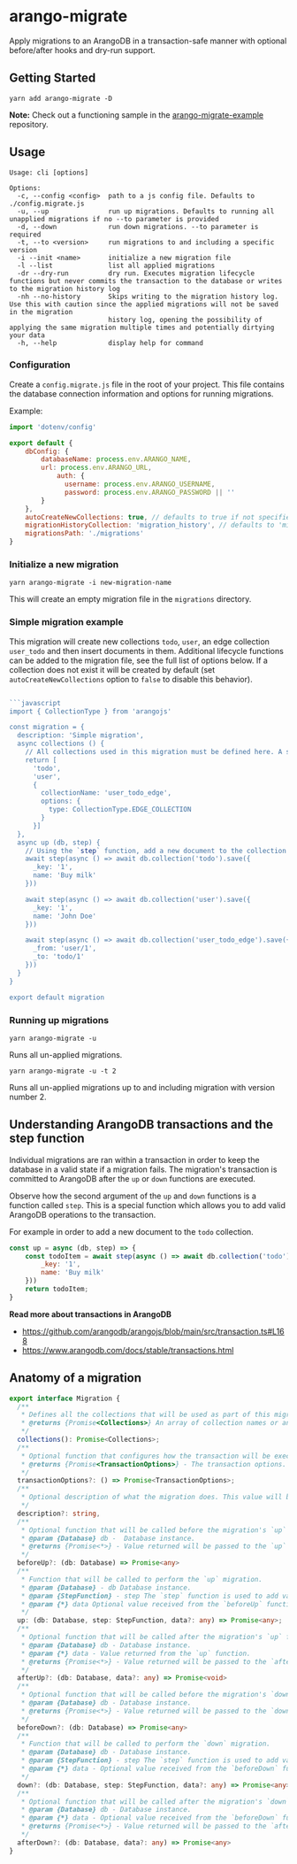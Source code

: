 # arango-migrate

Apply migrations to an ArangoDB in a transaction-safe manner with optional before/after hooks and dry-run support.

## Getting Started

```console
yarn add arango-migrate -D
```

**Note:** Check out a functioning sample in the [arango-migrate-example](https://github.com/TimMikeladze/arango-migrate-example) repository.

## Usage

```
Usage: cli [options]

Options:
  -c, --config <config>  path to a js config file. Defaults to ./config.migrate.js
  -u, --up               run up migrations. Defaults to running all unapplied migrations if no --to parameter is provided
  -d, --down             run down migrations. --to parameter is required
  -t, --to <version>     run migrations to and including a specific version
  -i --init <name>       initialize a new migration file
  -l --list              list all applied migrations
  -dr --dry-run          dry run. Executes migration lifecycle functions but never commits the transaction to the database or writes to the migration history log
  -nh --no-history       Skips writing to the migration history log. Use this with caution since the applied migrations will not be saved in the migration
                         history log, opening the possibility of applying the same migration multiple times and potentially dirtying your data
  -h, --help             display help for command
```

### Configuration

Create a `config.migrate.js` file in the root of your project. This file contains the database connection information and options for running migrations.

Example:

```js
import 'dotenv/config'

export default {
    dbConfig: {
        databaseName: process.env.ARANGO_NAME,
        url: process.env.ARANGO_URL,
            auth: {
              username: process.env.ARANGO_USERNAME,
              password: process.env.ARANGO_PASSWORD || ''
        }
    }, 
    autoCreateNewCollections: true, // defaults to true if not specified
    migrationHistoryCollection: 'migration_history', // defaults to 'migration_history' if not specified
    migrationsPath: './migrations'
}
```

### Initialize a new migration

`yarn arango-migrate -i new-migration-name`

This will create an empty migration file in the `migrations` directory.

### Simple migration example

This migration will create new collections `todo`, `user`, an edge collection `user_todo` and then insert documents in them. Additional lifecycle functions can be added to the migration file, see the full list of options below. If a collection does not exist it will be created by default (set `autoCreateNewCollections` option to `false` to disable this behavior).

```js

```javascript
import { CollectionType } from 'arangojs'

const migration = {
  description: 'Simple migration',
  async collections () {
    // All collections used in this migration must be defined here. A string or an options object can be used.
    return [
      'todo',
      'user',
      {
        collectionName: 'user_todo_edge',
        options: {
          type: CollectionType.EDGE_COLLECTION
        }
      }]
  },
  async up (db, step) {
    // Using the `step` function, add a new document to the collection as part of this migration's transaction.
    await step(async () => await db.collection('todo').save({
      _key: '1',
      name: 'Buy milk'
    }))

    await step(async () => await db.collection('user').save({
      _key: '1',
      name: 'John Doe'
    }))

    await step(async () => await db.collection('user_todo_edge').save({
      _from: 'user/1',
      _to: 'todo/1'
    }))
  }
}

export default migration
```

### Running up migrations

`yarn arango-migrate -u`

Runs all un-applied migrations.

`yarn arango-migrate -u -t 2`

Runs all un-applied migrations up to and including migration with version number 2.

## Understanding ArangoDB transactions and the step function

Individual migrations are ran within a transaction in order to keep the database in a valid state if a migration fails. The migration's transaction is committed to ArangoDB after the `up` or `down` functions are executed.

Observe how the second argument of the `up` and `down` functions is a function called `step`. This is a special function which allows you to add valid ArangoDB operations to the transaction.

For example in order to add a new document to the `todo` collection.

```js
const up = async (db, step) => {
    const todoItem = await step(async () => await db.collection('todo').save({
        _key: '1',
        name: 'Buy milk'
    }))
    return todoItem;
}
```

**Read more about transactions in ArangoDB**

- https://github.com/arangodb/arangojs/blob/main/src/transaction.ts#L168
- https://www.arangodb.com/docs/stable/transactions.html

## Anatomy of a migration

```typescript
export interface Migration {
  /**
   * Defines all the collections that will be used as part of this migration.
   * @returns {Promise<Collections>} An array of collection names or an array of collection options.
   */
  collections(): Promise<Collections>;
  /**
   * Optional function that configures how the transaction will be executed. See ArangoDB documentation for more information.
   * @returns {Promise<TransactionOptions>} - The transaction options.
   */
  transactionOptions?: () => Promise<TransactionOptions>;
  /**
   * Optional description of what the migration does. This value will be stored in the migration log.
   */
  description?: string,
  /**
   * Optional function that will be called before the migration's `up` function is executed.
   * @param {Database} db -  Database instance.
   * @returns {Promise<*>} - Value returned will be passed to the `up` function.
   */
  beforeUp?: (db: Database) => Promise<any>
  /**
   * Function that will be called to perform the `up` migration.
   * @param {Database} - db Database instance.
   * @param {StepFunction} - step The `step` function is used to add valid ArangoDB operations to the transaction.
   * @param {*} data Optional value received from the `beforeUp` function.
   */
  up: (db: Database, step: StepFunction, data?: any) => Promise<any>;
  /**
   * Optional function that will be called after the migration's `up` function is executed.
   * @param {Database} db - Database instance.
   * @param {*} data - Value returned from the `up` function.
   * @returns {Promise<*>} - Value returned will be passed to the `afterUp` function.
   */
  afterUp?: (db: Database, data?: any) => Promise<void>
  /**
   * Optional function that will be called before the migration's `down` function is executed.
   * @param {Database} db - Database instance.
   * @returns {Promise<*>} - Value returned will be passed to the `down` function.
   */
  beforeDown?: (db: Database) => Promise<any>
  /**
   * Function that will be called to perform the `down` migration.
   * @param {Database} db - Database instance.
   * @param {StepFunction} - step The `step` function is used to add valid ArangoDB operations to the transaction.
   * @param {*} data - Optional value received from the `beforeDown` function.
   */
  down?: (db: Database, step: StepFunction, data?: any) => Promise<any>;
  /**
   * Optional function that will be called after the migration's `down` function is executed.
   * @param {Database} db - Database instance.
   * @param {*} data - Optional value received from the `beforeDown` function.
   * @returns {Promise<*>} - Value returned will be passed to the `afterDown` function.
   */
  afterDown?: (db: Database, data?: any) => Promise<any>
}
```
